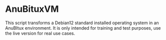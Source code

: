 # AnuBituxVM
This script transforms a Debian12 standard installed operating system in an AnuBItux environment. It is only intended for training and test purposes, use the live version for real use cases.
